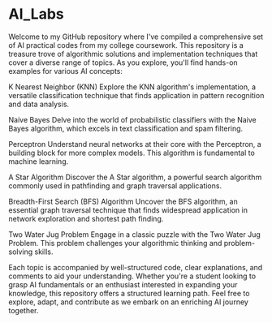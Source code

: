 # AI_Labs
Welcome to my GitHub repository where I've compiled a comprehensive set of AI practical codes from my college coursework. This repository is a treasure trove of algorithmic solutions and implementation techniques that cover a diverse range of topics. As you explore, you'll find hands-on examples for various AI concepts:

K Nearest Neighbor (KNN)
Explore the KNN algorithm's implementation, a versatile classification technique that finds application in pattern recognition and data analysis.

Naive Bayes
Delve into the world of probabilistic classifiers with the Naive Bayes algorithm, which excels in text classification and spam filtering.

Perceptron
Understand neural networks at their core with the Perceptron, a building block for more complex models. This algorithm is fundamental to machine learning.

A Star Algorithm
Discover the A Star algorithm, a powerful search algorithm commonly used in pathfinding and graph traversal applications.

Breadth-First Search (BFS) Algorithm
Uncover the BFS algorithm, an essential graph traversal technique that finds widespread application in network exploration and shortest path finding.

Two Water Jug Problem
Engage in a classic puzzle with the Two Water Jug Problem. This problem challenges your algorithmic thinking and problem-solving skills.

Each topic is accompanied by well-structured code, clear explanations, and comments to aid your understanding. Whether you're a student looking to grasp AI fundamentals or an enthusiast interested in expanding your knowledge, this repository offers a structured learning path. Feel free to explore, adapt, and contribute as we embark on an enriching AI journey together.
